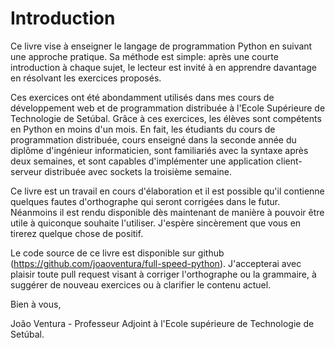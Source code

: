 # Introduction

Ce livre vise à enseigner le langage de programmation Python en suivant une approche pratique. Sa méthode est simple: après une courte introduction à chaque sujet, le lecteur est invité à en apprendre davantage en résolvant les exercices proposés.

Ces exercices ont été abondamment utilisés dans mes cours de développement web et de programmation distribuée à l'Ecole Supérieure de Technologie de Setúbal. Grâce à ces exercices, les élèves sont compétents en Python en moins d'un mois. En fait, les étudiants du cours de programmation distribuée, cours enseigné dans la seconde année du diplôme d'ingénieur informaticien, sont familiariés avec la syntaxe après deux semaines, et sont capables d'implémenter une application client-serveur distribuée avec sockets la troisième semaine. 

Ce livre est un travail en cours d'élaboration et il est possible qu'il contienne quelques fautes d'orthographe qui seront corrigées dans le futur. Néanmoins il est rendu disponible dès maintenant de manière à pouvoir être utile à quiconque souhaite l'utiliser. J'espère sincèrement que vous en tirerez quelque chose de positif.

Le code source de ce livre est disponible sur github (<https://github.com/joaoventura/full-speed-python>). J'accepterai avec plaisir toute pull request visant à corriger l'orthographe ou la grammaire, à suggérer de nouveau exercices ou à clarifier le contenu actuel.

Bien à vous,

João Ventura - Professeur Adjoint à l'Ecole supérieure de Technologie de Setúbal.
